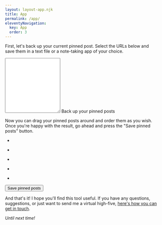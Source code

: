 ```yaml
---
layout: layout-app.njk
title: App
permalink: /app/
eleventyNavigation:
  key: App
  order: 3
---
```


<p>
  First, let's back up your current pinned post. Select the URLs below and save them in a text file or a note-taking app of your choice.
</p>

<div class="form-floating my-5">
  <textarea
    id="pinned-posts-urls"
    class="form-control"
    placeholder=""
    style="height: 180px"
  ></textarea>
  <label for="pinned-posts-urls">
    Back up your pinned posts
  </label>
</div>

<p>
  Now you can drag your pinned posts around and order them as you wish. Once you're happy with the result, go ahead and press the "Save pinned posts" button.
</p>

<div class="row my-5 px-5 px-md-0">
  <div class="col-12 col-md-6">
    <div id="pinned-posts">
    <ul class="list-group">
      <li class="list-group-item">
        <p class="card-text placeholder-glow">
          <span class="placeholder col-7"></span>
          <span class="placeholder col-4"></span>
          <span class="placeholder col-4"></span>
          <span class="placeholder col-6"></span>
          <span class="placeholder col-8"></span>
        </p>
      </li>
      <li class="list-group-item">
        <p class="card-text placeholder-glow">
          <span class="placeholder col-7"></span>
          <span class="placeholder col-4"></span>
          <span class="placeholder col-4"></span>
          <span class="placeholder col-6"></span>
          <span class="placeholder col-8"></span>
        </p>
      </li>
      <li class="list-group-item">
        <p class="card-text placeholder-glow">
          <span class="placeholder col-7"></span>
          <span class="placeholder col-4"></span>
          <span class="placeholder col-4"></span>
          <span class="placeholder col-6"></span>
          <span class="placeholder col-8"></span>
        </p>
      </li>
      <li class="list-group-item">
        <p class="card-text placeholder-glow">
          <span class="placeholder col-7"></span>
          <span class="placeholder col-4"></span>
          <span class="placeholder col-4"></span>
          <span class="placeholder col-6"></span>
          <span class="placeholder col-8"></span>
        </p>
      </li>
      <li class="list-group-item">
        <p class="card-text placeholder-glow">
          <span class="placeholder col-7"></span>
          <span class="placeholder col-4"></span>
          <span class="placeholder col-4"></span>
          <span class="placeholder col-6"></span>
          <span class="placeholder col-8"></span>
        </p>
      </li>
    </ul>
    </div>
  </div>
  <div class="col-12 col-md-6 mh-100">
    <div class="sticky-top p-2">
      <button id="save-pinned-posts" class="btn btn-primary">Save pinned posts</button>
    </div>
  </div>
</div>



<p>
  And that's it! I hope you'll find this tool useful. If you have any questions, suggestions, or just want to send me a virtual high-five, <a href="https://stefanbohacek.com/contact/">here's how you can get in touch</a>.
</p>
<p>
  <em>Until next time!</em>
</p>
